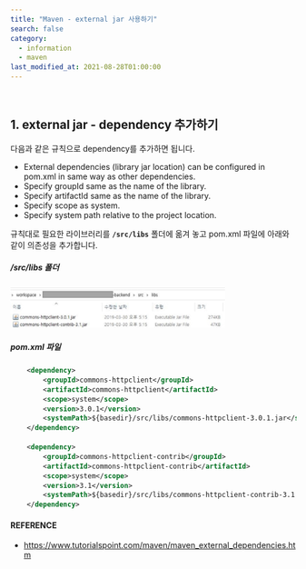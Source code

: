 ```yaml
---
title: "Maven - external jar 사용하기"
search: false
category:
  - information
  - maven
last_modified_at: 2021-08-28T01:00:00
---
```


<br>

## 1. external jar - dependency 추가하기
다음과 같은 규칙으로 dependency를 추가하면 됩니다. 
- External dependencies (library jar location) can be configured in pom.xml in same way as other dependencies.
- Specify groupId same as the name of the library.
- Specify artifactId same as the name of the library.
- Specify scope as system.
- Specify system path relative to the project location.

규칙대로 필요한 라이브러리를 **`/src/libs`** 폴더에 옮겨 놓고 pom.xml 파일에 아래와 같이 의존성을 추가합니다.

##### /src/libs 폴더
<p align="left"><img src="/images/maven-using-external-jar-1.JPG" width="75%"></p>

##### pom.xml 파일
```xml
    <dependency>
        <groupId>commons-httpclient</groupId>
        <artifactId>commons-httpclient</artifactId>
        <scope>system</scope>
        <version>3.0.1</version>
        <systemPath>${basedir}/src/libs/commons-httpclient-3.0.1.jar</systemPath>
    </dependency>

    <dependency>
        <groupId>commons-httpclient-contrib</groupId>
        <artifactId>commons-httpclient-contrib</artifactId>
        <scope>system</scope>
        <version>3.1</version>
        <systemPath>${basedir}/src/libs/commons-httpclient-contrib-3.1.jar</systemPath>
    </dependency>
```

#### REFERENCE
- <https://www.tutorialspoint.com/maven/maven_external_dependencies.htm>